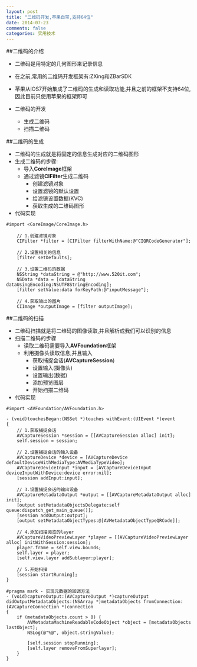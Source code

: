 ```yaml
---
layout: post
title: "二维码开发,苹果自带,支持64位"
date: 2014-07-23
comments: false
categories: 实用技术
---
```


##二维码的介绍
- 二维码是用特定的几何图形来记录信息
- 在之前,常用的二维码开发框架有:ZXing和ZBarSDK
- 苹果从iOS7开始集成了二维码的生成和读取功能,并且之前的框架不支持64位,因此目前只使用苹果的框架即可

- 二维码的开发
    - 生成二维码
    - 扫描二维码

##二维码的生成
- 二维码的生成就是将固定的信息生成对应的二维码图形
- 生成二维码的步骤:
    - 导入**CoreImage**框架
    - 通过滤镜**CIFilter**生成二维码
        - 创建滤镜对象
        - 设置滤镜的默认设置
        - 给滤镜设置数据(KVC)
        - 获取生成的二维码图形
- 代码实现

```
#import <CoreImage/CoreImage.h>

    // 1.创建滤镜对象
    CIFilter *filter = [CIFilter filterWithName:@"CIQRCodeGenerator"];

    // 2.设置相关的信息
    [filter setDefaults];

    // 3.设置二维码的数据
    NSString *dataString = @"http://www.520it.com";
    NSData *data = [dataString dataUsingEncoding:NSUTF8StringEncoding];
    [filter setValue:data forKeyPath:@"inputMessage"];

    // 4.获取输出的图片
    CIImage *outputImage = [filter outputImage];
```
##二维码的扫描

- 二维码扫描就是将二维码的图像读取,并且解析成我们可以识别的信息
- 扫描二维码的步骤
	- 读取二维码需要导入**AVFoundation**框架
    - 利用摄像头读取信息,并且输入
        - 获取捕捉会话(**AVCaptureSession**)
        - 设置输入(摄像头)
        - 设置输出(数据)
        - 添加预览图层
        - 开始扫描二维码
- 代码实现

```
#import <AVFoundation/AVFoundation.h>

- (void)touchesBegan:(NSSet *)touches withEvent:(UIEvent *)event
{
    // 1.获取捕捉会话
    AVCaptureSession *session = [[AVCaptureSession alloc] init];
    self.session = session;

    // 2.设置捕捉会话的输入设备
    AVCaptureDevice *device = [AVCaptureDevice defaultDeviceWithMediaType:AVMediaTypeVideo];
    AVCaptureDeviceInput *input = [AVCaptureDeviceInput deviceInputWithDevice:device error:nil];
    [session addInput:input];

    // 3.设置捕捉会话的输出设备
    AVCaptureMetadataOutput *output = [[AVCaptureMetadataOutput alloc] init];
    [output setMetadataObjectsDelegate:self queue:dispatch_get_main_queue()];
    [session addOutput:output];
    [output setMetadataObjectTypes:@[AVMetadataObjectTypeQRCode]];

    // 4.添加扫描阅览的layer
    AVCaptureVideoPreviewLayer *player = [[AVCaptureVideoPreviewLayer alloc] initWithSession:session];
    player.frame = self.view.bounds;
    self.layer = player;
    [self.view.layer addSublayer:player];

    // 5.开始扫描
    [session startRunning];
}

#pragma mark - 实现元数据的回调方法
- (void)captureOutput:(AVCaptureOutput *)captureOutput didOutputMetadataObjects:(NSArray *)metadataObjects fromConnection:(AVCaptureConnection *)connection
{ 
    if (metadataObjects.count > 0) {
        AVMetadataMachineReadableCodeObject *object = [metadataObjects lastObject];
        NSLog(@"%@", object.stringValue);

        [self.session stopRunning];
        [self.layer removeFromSuperlayer];
    }
}
```
